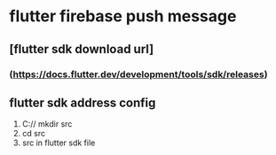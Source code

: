 # flutter firebase push message

## [flutter sdk download url]
### (https://docs.flutter.dev/development/tools/sdk/releases)

## flutter sdk address config
1. C:// mkdir src
2. cd src
3. src in flutter sdk file
